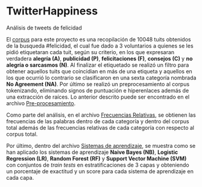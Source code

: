 # TwitterHappiness
Análisis de tweets de felicidad 

El [corpus](https://github.com/GIL-UNAM/TwitterHappiness/blob/main/Dataset.csv) para este proyecto es una recopilación de 10048 tuits obtenidos de la busqueda #felicidad, el cual fue dado a 3 voluntarios a quienes se les pidió etiquetaran cada tuit, según su criterio, en los que expresaran verdadera **alegría (A)**, **publicidad (P)**, **felicitaciones (F)**, **consejos (C)** y **no alegría o sarcasmos (N)**. Al finalizar el etiquetado se realizó un filtro para obtener aquellos tuits que coincidian en más de una etiqueta y aquellos en los que ocurrió lo contrario se clasificaron en una sexta categoría nombrada **No Agreement (NA)**. Por último se realizó un preprocesamiento al corpus tokenizando, eliminando signos de puntuación e hiperenlaces además de una extracción de raíces. Lo anterior descrito puede ser encontrado en el archivo [Pre-procesamiento](https://github.com/GIL-UNAM/TwitterHappiness/blob/main/Pre-procesamiento.py).

Como parte del análisis, en el archivo [Frecuencias Relativas](https://github.com/GIL-UNAM/TwitterHappiness/blob/main/Frecuencias%20Relativas.py), se obtienen las frecuencias de las palabras dentro de cada categoría y dentro del corpus total además de las frecuencias relativas de cada categoría con respecto al corpus total.

Por último, dentro del archivo [Sistemas de aprendizaje](https://github.com/GIL-UNAM/TwitterHappiness/blob/main/Sistemas%20de%20aprendizaje.py), se muestra como se han aplicado los sistemas de aprendizaje **Naive Bayes (NB)**, **Logistic Regression (LR)**, **Random Forest (RF)** y **Support Vector Machine (SVM)** con conjuntos de <em>train tests</em> en estratificaciones de 3 capas y obteniendo un porcentaje de exactitud y un score para cada sistema de aprendizaje en cada capa.
